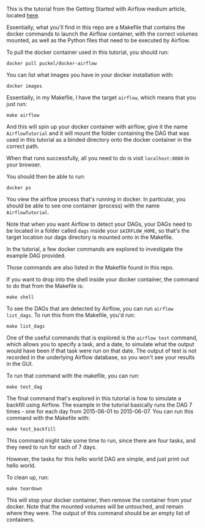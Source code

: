 This is the tutorial from the Getting Started with Airflow medium article, located [here](https://towardsdatascience.com/getting-started-with-airflow-using-docker-cd8b44dbff98).

Essentially, what you'll find in this repo are a Makefile that contains the docker commands to launch
the Airflow container, with the correct volumes mounted, as well as the Python files that need to be executed by Airflow.

To pull the docker container used in this tutorial, you should run:

```shell
docker pull puckel/docker-airflow
```

You can list what images you have in your docker installation with:

```shell
docker images
```

Essentially, in my Makefile, I have the target `airflow`, which means that you just run:

```shell
make airflow
```

And this will spin up your docker container with airflow, give it the name `AirflowTutorial` and it will mount the folder
containing the DAG that was used in this tutorial as a binded directory onto the docker container in the correct path.

When that runs successfully, all you need to do is visit `localhost:8080` in your browser. 

You should then be able to run:
```shell
docker ps
```

You view the airflow process that's running in docker.
In particular, you should be able to see one container (process) with the name `AirflowTutorial`.

Note that when you want Airflow to detect your DAGs, your DAGs need to be located in a folder called `dags` inside your
`$AIRFLOW_HOME`, so that's the target location our dags directory is mounted onto in the Makefile.

In the tutorial, a few docker commands are explored to investigate the example DAG provided.

Those commands are also listed in the Makefile found in this repo.


If you want to drop into the shell inside your docker container, the command to do that from the Makefile is:
```shell
make shell
```

To see the DAGs that are detected by Airflow, you can run `airflow list_dags`.
To run this from the Makefile, you'd run:
```shell
make list_dags
```

One of the useful commands that is explored is the `airflow test` command, which allows you to specify a task, and a date, to simulate
what the output would have been if that task were run on that date. The output of test is not recorded in the underlying
Airflow database, so you won't see your results in the GUI.

To run that command with the makefile, you can run:
```shell
make test_dag
```


The final command that's explored in this tutorial is how to simulate a backfill using Airflow.
The example in the tutorial basically runs the DAG 7 times - one for each day from 2015-06-01 to 2015-06-07.
You can run this command with the Makefile with:
```shell
make test_backfill
```

This command might take some time to run, since there are four tasks, and they need to run for each of 7 days.

However, the tasks for this hello world DAG are simple, and just print out hello world.

To clean up, run:
```shell
make teardown
```

This will stop your docker container, then remove the container from your docker.
Note that the mounted volumes will be untouched, and remain where they were.
The output of this command should be an empty list of containers.